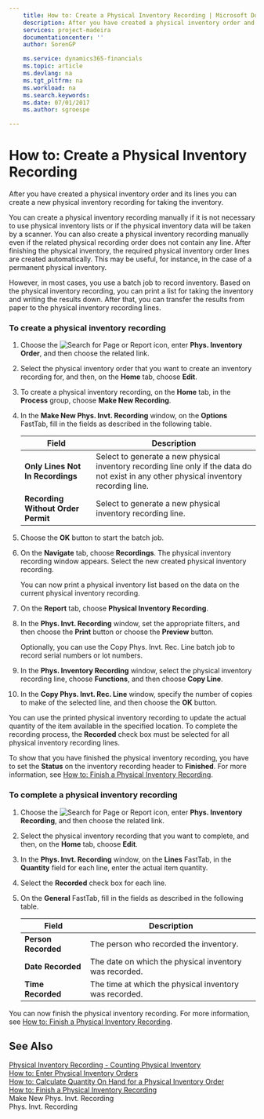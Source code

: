 ```yaml
---
    title: How to: Create a Physical Inventory Recording | Microsoft Docs
    description: After you have created a physical inventory order and its lines you can create a new physical inventory recording for taking the inventory.
    services: project-madeira
    documentationcenter: ''
    author: SorenGP

    ms.service: dynamics365-financials
    ms.topic: article
    ms.devlang: na
    ms.tgt_pltfrm: na
    ms.workload: na
    ms.search.keywords:
    ms.date: 07/01/2017
    ms.author: sgroespe

---
```

# How to: Create a Physical Inventory Recording
After you have created a physical inventory order and its lines you can create a new physical inventory recording for taking the inventory.  
  
 You can create a physical inventory recording manually if it is not necessary to use physical inventory lists or if the physical inventory data will be taken by a scanner. You can also create a physical inventory recording manually even if the related physical recording order does not contain any line. After finishing the physical inventory, the required physical inventory order lines are created automatically. This may be useful, for instance, in the case of a permanent physical inventory.  
  
 However, in most cases, you use a batch job to record inventory. Based on the physical inventory recording, you can print a list for taking the inventory and writing the results down. After that, you can transfer the results from paper to the physical inventory recording lines.  
  
### To create a physical inventory recording  
  
1.  Choose the ![Search for Page or Report](media/ui-search/search_small.png "Search for Page or Report icon") icon, enter **Phys. Inventory Order**, and then choose the related link.  
  
2.  Select the physical inventory order that you want to create an inventory recording for, and then, on the **Home** tab, choose **Edit**.  
  
3.  To create a physical inventory recording, on the **Home** tab, in the **Process** group, choose **Make New Recording**.  
  
4.  In the **Make New Phys. Invt. Recording** window, on the **Options** FastTab, fill in the fields as described in the following table.  
  
    |Field|Description|  
    |---------------------------------|---------------------------------------|  
    |**Only Lines Not In Recordings**|Select to generate a new physical inventory recording line only if the data do not exist in any other physical inventory recording line.|  
    |**Recording Without Order Permit**|Select to generate a new physical inventory recording line.|  
  
5.  Choose the **OK** button to start the batch job.  
  
6.  On the **Navigate** tab, choose **Recordings**. The physical inventory recording window appears. Select the new created physical inventory recording.  
  
     You can now print a physical inventory list based on the data on the current physical inventory recording.  
  
7.  On the **Report** tab, choose **Physical Inventory Recording**.  
  
8.  In the **Phys. Invt. Recording** window, set the appropriate filters, and then choose the **Print** button or choose the **Preview** button.  
  
     Optionally, you can use the Copy Phys. Invt. Rec. Line batch job to record serial numbers or lot numbers.  
  
9. In the **Phys. Inventory Recording** window, select the physical inventory recording line, choose **Functions**, and then choose **Copy Line**.  
  
10. In the **Copy Phys. Invt. Rec. Line** window, specify the number of copies to make of the selected line, and then choose the **OK** button.  
  
 You can use the printed physical inventory recording to update the actual quantity of the item available in the specified location. To complete the recording process, the **Recorded** check box must be selected for all physical inventory recording lines.  
  
 To show that you have finished the physical inventory recording, you have to set the **Status** on the inventory recording header to **Finished**. For more information, see [How to: Finish a Physical Inventory Recording](how-to-finish-a-physical-inventory-recording.md).  
  
### To complete a physical inventory recording  
  
1.  Choose the ![Search for Page or Report](media/ui-search/search_small.png "Search for Page or Report icon") icon, enter **Phys. Inventory Recording**, and then choose the related link.  
  
2.  Select the physical inventory recording that you want to complete, and then, on the **Home** tab, choose **Edit**.  
  
3.  In the **Phys. Invt. Recording** window, on the **Lines** FastTab, in the **Quantity** field for each line, enter the actual item quantity.  
  
4.  Select the **Recorded** check box for each line.  
  
5.  On the **General** FastTab, fill in the fields as described in the following table.  
  
    |Field|Description|  
    |---------------------------------|---------------------------------------|  
    |**Person Recorded**|The person who recorded the inventory.|  
    |**Date Recorded**|The date on which the physical inventory was recorded.|  
    |**Time Recorded**|The time at which the physical inventory was recorded.|  
  
 You can now finish the physical inventory recording. For more information, see [How to: Finish a Physical Inventory Recording](how-to-finish-a-physical-inventory-recording.md).  
  
## See Also  
 [Physical Inventory Recording - Counting Physical Inventory](physical-inventory-recording-counting-physical-inventory.md)   
 [How to: Enter Physical Inventory Orders](how-to-enter-physical-inventory-orders.md)   
 [How to: Calculate Quantity On Hand for a Physical Inventory Order](how-to-calculate-quantity-on-hand-for-a-physical-inventory-order.md)   
 [How to: Finish a Physical Inventory Recording](how-to-finish-a-physical-inventory-recording.md)   
 Make New Phys. Invt. Recording   
 Phys. Invt. Recording